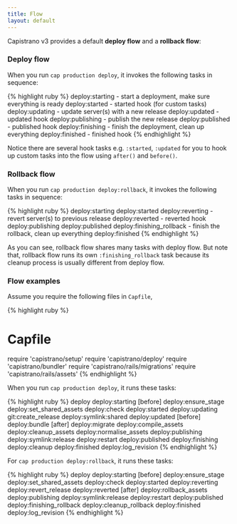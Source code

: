 ```yaml
---
title: Flow
layout: default
---
```


Capistrano v3 provides a default **deploy flow** and a **rollback flow**:

### Deploy flow

When you run `cap production deploy`, it invokes the following tasks in
sequence:

{% highlight ruby %}
deploy:starting    - start a deployment, make sure everything is ready
deploy:started     - started hook (for custom tasks)
deploy:updating    - update server(s) with a new release
deploy:updated     - updated hook
deploy:publishing  - publish the new release
deploy:published   - published hook
deploy:finishing   - finish the deployment, clean up everything
deploy:finished    - finished hook
{% endhighlight %}

Notice there are several hook tasks e.g. `:started`, `:updated` for
you to hook up custom tasks into the flow using `after()` and `before()`.

### Rollback flow

When you run `cap production deploy:rollback`, it invokes the following
tasks in sequence:

{% highlight ruby %}
deploy:starting
deploy:started
deploy:reverting           - revert server(s) to previous release
deploy:reverted            - reverted hook
deploy:publishing
deploy:published
deploy:finishing_rollback  - finish the rollback, clean up everything
deploy:finished
{% endhighlight %}

As you can see, rollback flow shares many tasks with deploy flow. But note that, rollback flow runs its own `:finishing_rollback` task because its
cleanup process is usually different from deploy flow.

### Flow examples

Assume you require the following files in `Capfile`,

{% highlight ruby %}
# Capfile
require 'capistrano/setup'
require 'capistrano/deploy'
require 'capistrano/bundler'
require 'capistrano/rails/migrations'
require 'capistrano/rails/assets'
{% endhighlight %}

When you run `cap production deploy`, it runs these tasks:

{% highlight ruby %}
deploy
  deploy:starting
    [before]
      deploy:ensure_stage
      deploy:set_shared_assets
    deploy:check
  deploy:started
  deploy:updating
    git:create_release
    deploy:symlink:shared
  deploy:updated
    [before]
      deploy:bundle
    [after]
      deploy:migrate
      deploy:compile_assets
      deploy:cleanup_assets
      deploy:normalise_assets
  deploy:publishing
    deploy:symlink:release
    deploy:restart
  deploy:published
  deploy:finishing
    deploy:cleanup
  deploy:finished
    deploy:log_revision
{% endhighlight %}

For `cap production deploy:rollback`, it runs these tasks:

{% highlight ruby %}
deploy
  deploy:starting
    [before]
      deploy:ensure_stage
      deploy:set_shared_assets
    deploy:check
  deploy:started
  deploy:reverting
    deploy:revert_release
  deploy:reverted
    [after]
      deploy:rollback_assets
  deploy:publishing
    deploy:symlink:release
    deploy:restart
  deploy:published
  deploy:finishing_rollback
    deploy:cleanup_rollback
  deploy:finished
    deploy:log_revision
{% endhighlight %}


